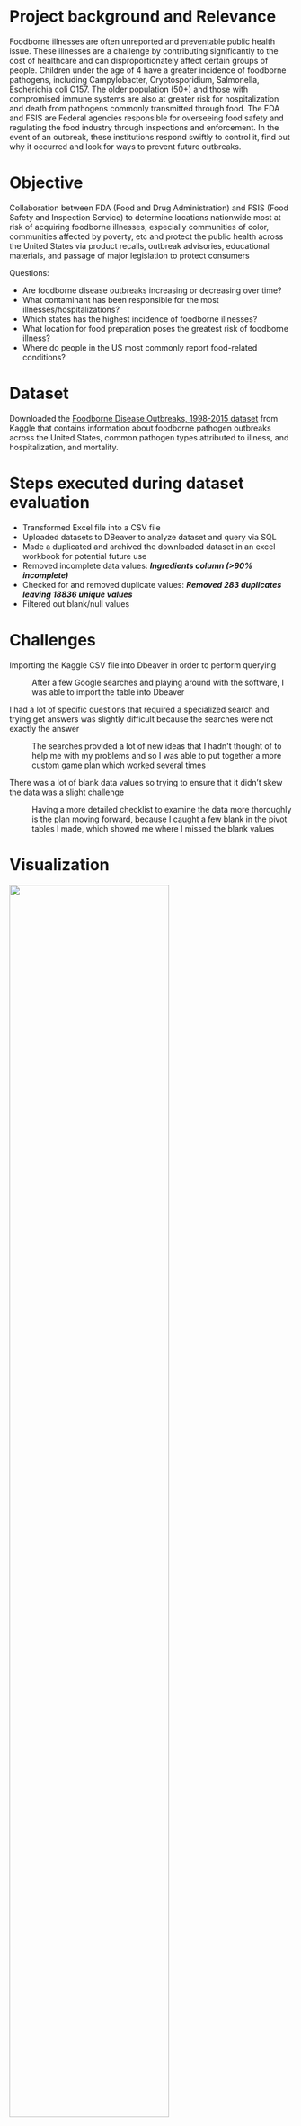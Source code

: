 # Project background and Relevance
Foodborne illnesses are often unreported and preventable public health issue. These illnesses are a challenge by contributing significantly to the cost of healthcare and can disproportionately affect certain groups of people. Children under the age of 4 have a greater incidence of foodborne pathogens, including Campylobacter, Cryptosporidium, Salmonella, Escherichia coli O157. The older population (50+) and those with compromised immune systems are also at greater risk for hospitalization and death from pathogens commonly transmitted through food. The FDA and FSIS are Federal agencies responsible for overseeing food safety and regulating the food industry through inspections and enforcement. In the event of an outbreak, these institutions respond swiftly to control it, find out why it occurred and look for ways to prevent future outbreaks.

# Objective
Collaboration between FDA (Food and Drug Administration) and FSIS (Food Safety and Inspection Service) to determine locations nationwide most at risk of acquiring foodborne illnesses, especially communities of color, communities affected by poverty, etc and protect the public health across the United States via product recalls, outbreak advisories, educational materials, and passage of major legislation to protect consumers 

Questions:

- Are foodborne disease outbreaks increasing or decreasing over time? 
- What contaminant has been responsible for the most illnesses/hospitalizations? 
- Which states has the highest incidence of foodborne illnesses?
- What location for food preparation poses the greatest risk of foodborne illness?
- Where do people in the US most commonly report food-related conditions?
			
# Dataset
Downloaded the [Foodborne Disease Outbreaks, 1998-2015 dataset](https://www.kaggle.com/datasets/cdc/foodborne-diseases) from Kaggle that contains information about foodborne pathogen outbreaks across the United States, common pathogen types attributed to illness, and hospitalization, and mortality. 

# Steps executed during dataset evaluation
- Transformed Excel file into a CSV file 
- Uploaded datasets to DBeaver to analyze dataset and query via SQL 
- Made a duplicated and archived the downloaded dataset in an excel workbook for potential future use 
- Removed incomplete data values: ***Ingredients column (>90% incomplete)***
- Checked for and removed duplicate values: ***Removed 283 duplicates leaving 18836 unique values***
- Filtered out blank/null values

# Challenges 
<dl>
<dt>Importing the Kaggle CSV file into Dbeaver in order to perform querying</dt>
<dd>
<p> After a few Google searches and playing around with the software, I was able to import the table into Dbeaver
</p>
</dd>

<dl>
<dt>I had a lot of specific questions that required a specialized search and trying get answers was slightly difficult because the searches were not exactly the answer  </dt>
<dd>
<p>The searches provided a lot of new ideas that I hadn't thought of to help me with my problems and so I was able to put together a more custom game plan which worked several times</p>
</dd>

<dl>
<dt>There was a lot of blank data values so trying to ensure that it didn’t skew the data was a slight challenge</dt>
<dd>
<p>Having a more detailed checklist to examine the data more thoroughly is the plan moving forward, because I caught a few blank in the pivot tables I made, which showed me where I missed the blank values</p>
</dd>

# Visualization 
<img src="https://user-images.githubusercontent.com/99365065/189703428-ed73e01d-aaff-42b4-92c0-d498c4a44c03.png" width="75%" height="75%" />

<img src="https://user-images.githubusercontent.com/99365065/189703428-ed73e01d-aaff-42b4-92c0-d498c4a44c03.png" width="75%" height="75%" />
	
<img src="https://user-images.githubusercontent.com/99365065/189704430-fb83ab93-9b64-4c74-850b-f2021dc25d13.png width="75%" height="75%" />

<img src="https://user-images.githubusercontent.com/99365065/189704432-46ac1269-8704-4899-ba3f-1250e15c603a.png width="75%" height="75%" />

![Figure 4_Location of Food Prep with Total Illnesses](https://user-images.githubusercontent.com/99365065/189704435-0a4b0b9f-4c5a-4a61-a9cc-a3edb38bc091.png)

![Figure 5_Total Hospitalizations by Microbial Species](https://user-images.githubusercontent.com/99365065/189704412-f425b44a-9849-4587-97d0-7af9fc385014.png)

![Figure 6_Number of Hospitalizations based on Food Type](https://user-images.githubusercontent.com/99365065/189704416-d724702a-997b-4999-a904-ae4c2ed43739.png)

![Figure 7_Confirmed Deaths based on Microbial Species](https://user-images.githubusercontent.com/99365065/189704418-4a087b13-b4b5-4765-9f3e-b018724b1aa0.png)

![Figure 8_Sum of Fatalities over Time_1998_2015](https://user-images.githubusercontent.com/99365065/189704420-ce9faa38-1a44-4e4e-8742-5cd0865745ea.png)

![Image 1_SQL query_Sum of Illnesses for 2004 organized by month](https://user-images.githubusercontent.com/99365065/189704423-8bc83e5e-f300-463f-a0d8-8267e9eeed5f.png)

![Image 2_SQL query_Sum of Illnesses_Hospitalizations_Fatalities for State of California](https://user-images.githubusercontent.com/99365065/189704425-e737174f-b27f-466b-9b0f-da8cb3055ec2.png)

# Summary
There appears to be a relationship between the time of year and food type that is responsible for the onset of illness. The summer (April/May/June) and holiday seasons (November and December) exhibit a higher number of sick people. The most popular food type supports this idealism because Turkey and Stuffing caused the greatest number of hospitalizations, and these foods are commonly eaten in the late fall, early winter months. 
The incidence of sickness is on the decline as shown on Figure _ which might be attributed to better awareness and preventative measures established by patrons to reduce infection. The summation of deaths 1998-2015 does not reflect an overall trend downward. The periodic fluctuation indicates a range of 7-45 people succumbing to foodborne illnesses. 2011 was a outlier with 45 mortalities while the other years plateauing at 23 deaths. 

California had the greatest sum of illnesses by a significant factor in comparison to the other states. A point of bias that I wanted to mitigate was that the population size for all 50 states vary greatly. So, to confirm that according to population size, California was the greatest as well as the other states, I looked at the 2000 and 2010 census. After looking at the top 10 states, I expected to see them reflected in Figure_ with the highest total incidence of illness. This was not the case for all 10 states. Minnesota, ranked as #21, and Wisconsin (#20) were within the top 10 states showing a higher incidence of illnesses despite a lower population size.

# Next steps
dddddddddddddddddd

# Recommendations
ddddddddddddddddddddddddddd
